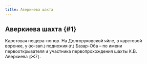 ```yaml
---
title: Аверкиева шахта
---
```

## Аверкиева шахта {#1}

Карстовая пещера-понор. На Долгоруковской яйле, в карстовой воронке, у ⦅ю-зап.⦆ подножия ⦅г.⦆ Базар-Оба – по имени первооткрывателя и участника первопрохождения шахты К.В. Аверкиева ⦃Ж7⦄.

